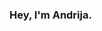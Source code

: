 ### Hey, I'm Andrija.

<!--
**Fastdrecad/Fastdrecad** is a ✨ _special_ ✨ repository because its `README.md` (this file) appears on your GitHub profile.

Here are some ideas to get you started:

- 🔭 I’m currently working on ...
- 🌱 I’m currently learning ...
- 👯 I’m looking to collaborate on ...
- 🤔 I’m looking for help with ...![image](https://github.com/Fastdrecad/Fastdrecad/assets/120337727/628f57af-092c-4d6f-85fe-40966bc64f8c)

- 💬 Ask me about ...
- 📫 How to reach me: ...
- 😄 Pronouns: ...
- ⚡ Fun fact: ...
-->

